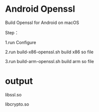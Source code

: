 # Android Openssl
Build Openssl for Android on macOS

Step：

1.run Configure

2.run build-x86-openssl.sh build x86 so file

3.run build-arm-openssl.sh build arm so file


# output

libssl.so

libcrypto.so
